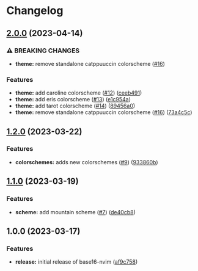 # Changelog

## [2.0.0](https://github.com/freddiehaddad/base16-nvim/compare/v1.2.0...v2.0.0) (2023-04-14)


### ⚠ BREAKING CHANGES

* **theme:** remove standalone catppuuccin colorscheme ([#16](https://github.com/freddiehaddad/base16-nvim/issues/16))

### Features

* **theme:** add caroline colorscheme ([#12](https://github.com/freddiehaddad/base16-nvim/issues/12)) ([ceeb491](https://github.com/freddiehaddad/base16-nvim/commit/ceeb4916dbc04723221d18642f26cf5def442cf7))
* **theme:** add eris colorscheme ([#13](https://github.com/freddiehaddad/base16-nvim/issues/13)) ([e1c954a](https://github.com/freddiehaddad/base16-nvim/commit/e1c954af260de5aaefe1616492473745ed0c882a))
* **theme:** add tarot colorscheme ([#14](https://github.com/freddiehaddad/base16-nvim/issues/14)) ([89456a0](https://github.com/freddiehaddad/base16-nvim/commit/89456a099ec09db0e419edda53244d73c3bcecb0))
* **theme:** remove standalone catppuuccin colorscheme ([#16](https://github.com/freddiehaddad/base16-nvim/issues/16)) ([73a4c5c](https://github.com/freddiehaddad/base16-nvim/commit/73a4c5c2af0e8c2388a93dc571d7f37c9b733a42))

## [1.2.0](https://github.com/freddiehaddad/base16-nvim/compare/v1.1.0...v1.2.0) (2023-03-22)


### Features

* **colorschemes:** adds new colorschemes ([#9](https://github.com/freddiehaddad/base16-nvim/issues/9)) ([933860b](https://github.com/freddiehaddad/base16-nvim/commit/933860be2b6e412bb3bfe8c2a58b765d808cd12a))

## [1.1.0](https://github.com/freddiehaddad/base16-nvim/compare/v1.0.0...v1.1.0) (2023-03-19)


### Features

* **scheme:** add mountain scheme ([#7](https://github.com/freddiehaddad/base16-nvim/issues/7)) ([de40cb8](https://github.com/freddiehaddad/base16-nvim/commit/de40cb828f317665a5669fff59c28bb9afb8a90a))

## 1.0.0 (2023-03-17)


### Features

* **release:** initial release of base16-nvim ([af9c758](https://github.com/freddiehaddad/base16-nvim/commit/af9c75828f84ee4b200a402f59276dd48bff974a))
